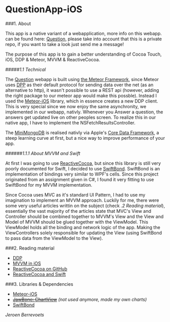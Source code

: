 # QuestionApp-iOS

###1. About

This app is a native variant of a webapplication, more info on this webapp. can be found here: [Question](https://github.com/JeroenBe/Question), please take into account that this is a private repo, if you want to take a look just send me a message!

The purpose of this app is to gain a better understanding of Cocoa Touch, iOS, DDP & Meteor, MVVM & ReactiveCocoa.

#####_1.1 Technical_

The [Question](https://github.com/JeroenBe/Question) webapp is built using [the Meteor Framework](https://meteor.com), since Meteor uses [DPP](https://meteor.com/ddp) as their default protocol for sending data over the net (as an alternative to http), it wasn't possible to use a REST api (however, adding the right package to our meteor app would make this possble). Instead I used the [Meteor-iOS](https://github.com/martijnwalraven/meteor-ios) library, which in essence creates a new DDP client. This is very special since we now enjoy the same asynchronity, we implemented in our webapp, nativly. Whenever you Answer a question, the answers get updated live on other peoples screen. To realize this in our native app, I have to implement the NSFetchResultsController.

The [MiniMongoDB](https://www.meteor.com/mini-databases) is realised nativly via Apple's [Core Data Framework](https://developer.apple.com/library/mac/documentation/Cocoa/Conceptual/CoreData/cdProgrammingGuide.html#//apple_ref/doc/uid/TP30001200-SW1), a steep learning curve at first, but a nice way to improve performance of your app.

######_1.1.1 About MVVM and Swift_

At first I was going to use  [ReactiveCocoa](https://github.com/ReactiveCocoa/ReactiveCocoa), but since this library is still very poorly documented for Swift, I decided to use [SwiftBond](https://github.com/SwiftBond/Bond). SwiftBond is an implementation of bindings very similar to WPF's cells. Since this project originated from an assignment given in C#, I found it very fitting to use SwiftBond for my MVVM implementation.

Since Cocoa uses MVC as it's standard UI Pattern, I had to use my imagination to implement an MVVM approach. Luckily for me, there were some very useful articles writtin on the subject (check *.2 Reading material*), essentially the vast majority of the articles state that MVC's View and Controller should be combined together to MVVM's View and the View and Model of MVVM should be glued together with the ViewModel. This ViewModel holds all the binding and network logic of the app. Making the ViewControllers solely responsible for updating the View (using SwiftBond to pass data from the ViewModel to the View).

###2. Reading material
* [DDP](https://www.meteor.com/ddp)
* [MVVM in iOS](http://www.teehanlax.com/blog/model-view-viewmodel-for-ios/)
* [ReactiveCocoa on GitHub](https://github.com/ReactiveCocoa/ReactiveCocoa)
* [ReactiveCocoa and Swift](http://blog.scottlogic.com/2014/07/24/mvvm-reactivecocoa-swift.html)

###3. Libraries & Dependencies
* [Meteor-iOS](https://github.com/martijnwalraven/meteor-ios)
* ~~[JawBone: ChartView](https://github.com/Jawbone/JBChartView)~~ _(not used anymore, made my own charts)_
* [SwiftBond](https://github.com/SwiftBond/Bond)



_Jeroen Berrevoets_

